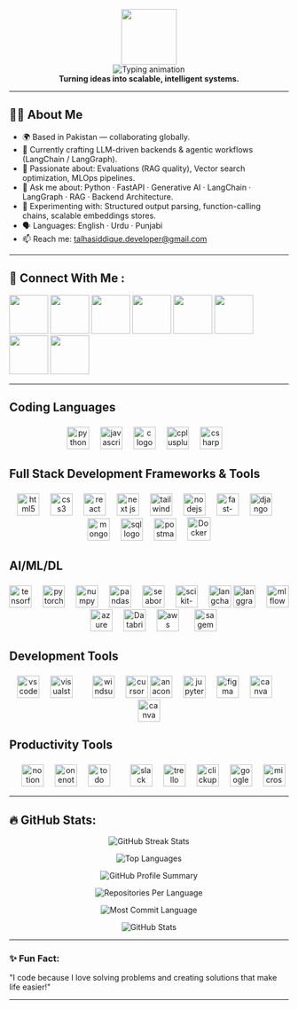 <div id="header" align="center">
  <img src="https://media.giphy.com/media/M9gbBd9nbDrOTu1Mqx/giphy.gif" width="100"/>
</br>
  <img src="https://readme-typing-svg.demolab.com?font=Fira+Code&pause=1200&color=F75C7E&center=true&vCenter=true&width=600&lines=Hi%2C+I'm+Talha!;CS+Graduate+2k25;AI+Engineer+%7C+Generative+AI+%7C+Agentic+AI;Full-Stack+%26+Backend+Developer;Building+LLM-Powered+Products" alt="Typing animation" />
</br>
  <strong>Turning ideas into scalable, intelligent systems.</strong>
</div>
 
---

## 🙋🏻 About Me

- 🌍 Based in Pakistan — collaborating globally.
- 🔭 Currently crafting LLM-driven backends & agentic workflows (LangChain / LangGraph).
- 🚀 Passionate about: Evaluations (RAG quality), Vector search optimization, MLOps pipelines.
- 💬 Ask me about: Python · FastAPI · Generative AI · LangChain · LangGraph · RAG · Backend Architecture.
- 🧪 Experimenting with: Structured output parsing, function-calling chains, scalable embeddings stores.
- 🗣 Languages: English · Urdu · Punjabi
- 📫 Reach me: talhasiddique.developer@gmail.com
---

## 🌟 Connect With Me :
  
<a href='https://www.linkedin.com/in/talha-siddique-28961b279/'>
<img src='https://cdn-icons-png.flaticon.com/512/174/174857.png' width="70" height="70"></a>

<a href='https://discord.gg/QFdtkkcNA2'>
<img src='https://static.vecteezy.com/system/resources/previews/006/892/625/non_2x/discord-logo-icon-editorial-free-vector.jpg' width="70" height="70"></a>

<a href='mailto:talhasiddique.developer@gmail.com'>
<img src='https://static.vecteezy.com/system/resources/previews/020/964/377/non_2x/gmail-mail-icon-for-web-design-free-png.png' width="70" height="70"></a>

<a href='https://leetcode.com/u/talhasiddique7/'>
<img src='https://upload.wikimedia.org/wikipedia/commons/8/8e/LeetCode_Logo_1.png' width="70" height="70"></a>

<a href='https://www.instagram.com/talha__siddique/profilecard/'>
<img src='https://upload.wikimedia.org/wikipedia/commons/a/a5/Instagram_icon.png' width="70" height="70"></a>

<a href='https://web.facebook.com/talha.talhasiddique.5'>
<img src='https://www.freeiconspng.com/uploads/facebook-png-icon-follow-us-facebook-1.png' width="70" height="70"></a>

<a href='https://api.whatsapp.com/send?phone=923455861630'>
<img src='https://imgs.search.brave.com/Iu45jx--QtoXb3xq4qlJ1BhrViuwvg00rWxmrVP1hjo/rs:fit:860:0:0:0/g:ce/aHR0cHM6Ly9jZG4t/aWNvbnMtcG5nLmZs/YXRpY29uLmNvbS81/MTIvMTc0LzE3NDg3/OS5wbmc' width="70" height="70"></a>

<a href='https://talhasiddique-portfolio.vercel.app/'>
<img src='https://cdn-icons-png.flaticon.com/512/4365/4365945.png' width="70" height="70"></a>



---


<h2 align="left">Coding Languages</h2>

###

<div align="center">
   <img src="https://cdn.jsdelivr.net/gh/devicons/devicon/icons/python/python-original.svg" height="40" alt="python logo" title="Python" />
  <img width="12" />
  <img src="https://cdn.jsdelivr.net/gh/devicons/devicon/icons/javascript/javascript-original.svg" height="40" alt="javascript logo" title="JavaScript" />
  <img width="12" />
  <img src="https://cdn.jsdelivr.net/gh/devicons/devicon/icons/c/c-original.svg" height="40" alt="c logo" title="C" />
  <img width="12" />
  <img src="https://cdn.jsdelivr.net/gh/devicons/devicon/icons/cplusplus/cplusplus-original.svg" height="40" alt="cplusplus logo" title="C++" />
  <img width="12" />
  <img src="https://cdn.jsdelivr.net/gh/devicons/devicon/icons/csharp/csharp-original.svg" height="40" alt="csharp logo" title="C#" />
  <img width="12" />
</div>

###

<h2 align="left">Full Stack Development Frameworks & Tools</h2>

###

<div align="center">
  <img src="https://cdn.jsdelivr.net/gh/devicons/devicon/icons/html5/html5-original.svg" height="40" alt="html5 logo" title="HTML5"  />
  <img width="12" />
  <img src="https://cdn.jsdelivr.net/gh/devicons/devicon/icons/css3/css3-original.svg" height="40" alt="css3 logo" title="CSS3"  />
  <img width="12" />
  <img src="https://cdn.jsdelivr.net/gh/devicons/devicon/icons/react/react-original.svg" height="40" alt="react logo" title="React and React Native"  />
  <img width="12" />
  <img src="https://www.svgrepo.com/show/354113/nextjs-icon.svg" height="40" alt="next js logo" title="Next js"  />
  <img width="12" />
  <img src="https://cdn.jsdelivr.net/gh/devicons/devicon/icons/tailwindcss/tailwindcss-original-wordmark.svg" height="40" alt="tailwindcss logo" title="Tailwind CSS"  />
  <img width="12" />
  <img src="https://cdn.jsdelivr.net/gh/devicons/devicon/icons/nodejs/nodejs-original.svg" height="40" alt="nodejs logo" title="NodeJS"  />
  <img width="12" />
  <img src="https://cdn.worldvectorlogo.com/logos/fastapi.svg" height="40" alt="fast-api logo" title="fastapi"  />
  <img width="12" />
  <img src="https://www.svgrepo.com/show/373554/django.svg" height="40" alt="django logo" title="django"  />
  <img width="12" />
  <img src="https://cdn.jsdelivr.net/gh/devicons/devicon/icons/mongodb/mongodb-original.svg" height="40" alt="mongodb logo" title="MongoDB"  />
  <img width="12" />
  <img src="https://images.icon-icons.com/2415/PNG/512/postgresql_original_wordmark_logo_icon_146392.png" height="40" alt="sql logo" title="Postgree sql" />
  <img width="12" />
  <img src="https://uxwing.com/wp-content/themes/uxwing/download/brands-and-social-media/postman-icon.png" height="40" alt="postman logo" title="postman sql" />
  <img width="12" />
  <img src="https://img.icons8.com/fluency/48/docker.png" height="42" title="Docker" />
</div>

###

<h2 align="left">AI/ML/DL</h2>

###

<div align="center">
  <img src="https://cdn.jsdelivr.net/gh/devicons/devicon/icons/tensorflow/tensorflow-original.svg" height="40" alt="tensorflow logo" title="TensorFlow" />
  <img width="12" />
  <img src="https://cdn.jsdelivr.net/gh/devicons/devicon/icons/pytorch/pytorch-original.svg" height="40" alt="pytorch logo" title="PyTorch" />
  <img width="12" />
  <img src="https://upload.wikimedia.org/wikipedia/commons/thumb/1/1a/NumPy_logo.svg/1200px-NumPy_logo.svg.png" height="40" alt="numpy logo" title="Numpy" />
  <img width="12" />
  <img src="https://cdn.jsdelivr.net/gh/devicons/devicon/icons/pandas/pandas-original.svg" height="40" alt="pandas logo" title="Pandas" />
  <img width="12" />
  <img src="https://seaborn.pydata.org/_static/logo-wide-lightbg.svg" height="40" alt="seaborn logo" title="Seaborn" />
  <img width="12" />
  <img src="https://upload.wikimedia.org/wikipedia/commons/0/05/Scikit_learn_logo_small.svg" height="40" alt="scikit-learn logo" title="Scikit-learn" />
  <img width="12" />
  <img src="https://cdn.worldvectorlogo.com/logos/langchain-1.svg" height="40" alt="langchain logo" title="LangChain" />
  <img src="https://langchain-ai.github.io/langgraph/static/wordmark_dark.svg" height="40" alt="langgraph logo" title="LangGraph" />
  <img width="12" />
  <img src="https://mlflow.org/docs/2.0.0/_static/MLflow-logo-final-black.png" height="40" alt="mlflow logo" title="mlflow" />
  <img width="12" />
  <img src="https://upload.wikimedia.org/wikipedia/commons/thumb/a/a8/Microsoft_Azure_Logo.svg/2560px-Microsoft_Azure_Logo.svg.png" height="40" alt="azure logo" title="azure" />
  <img width="12" />
  <img src="https://upload.wikimedia.org/wikipedia/commons/thumb/9/9d/Databricks-logo.svg/2560px-Databricks-logo.svg.png" height="40" alt="Databricks logo" title="Databricks" />
  <img width="12" />
  <img src="https://upload.wikimedia.org/wikipedia/commons/thumb/9/93/Amazon_Web_Services_Logo.svg/2560px-Amazon_Web_Services_Logo.svg.png" height="40" alt="aws logo" title="aws" />
  <img width="20" />
  <img src="https://d1.awsstatic.com/onedam/marketing-channels/website/aws/en_US/product-categories/ai-ml/machine-learning/approved/images/d646b996-01a8-53de-5267-bfc768ca051a.5ccec16f16a04ed56cb1d7f02dcdada8de261923.png" height="40"     alt="sagemaker logo" title="sagmaker" />

</div>

###

<h2 align="left">Development Tools</h2>

###

<div align="center">
  <img src="https://cdn.jsdelivr.net/gh/devicons/devicon/icons/vscode/vscode-original.svg" height="40" alt="vscode logo" title="VS Code" />
  <img width="12" />
  <img src="https://cdn.jsdelivr.net/gh/devicons/devicon/icons/visualstudio/visualstudio-plain.svg" height="40" alt="visualstudio logo" title="Visual Studio" />
  <img width="12" />
  <img width="12" />
  <img src="https://windsurf.com/favicon.svg" height="40" alt="windsurf logo" title="Windsurf" />
  <img width="12" />
  <img src="https://img.icons8.com/?size=512&id=DiGZkjCzyZXn&format=png" height="40" alt="cursor logo" title="Cursor-ai" />
  <img src="https://cdn.jsdelivr.net/gh/devicons/devicon/icons/anaconda/anaconda-original.svg" height="40" alt="anaconda logo" title="Anaconda" />
  <img width="12" />
  <img src="https://cdn.jsdelivr.net/gh/devicons/devicon/icons/jupyter/jupyter-original.svg" height="40" alt="jupyter logo" title="Jupyter Notebook" />
  <img width="12" />
  <img src="https://cdn.jsdelivr.net/gh/devicons/devicon/icons/figma/figma-original.svg" height="40" alt="figma logo" title="Figma"  />
  <img width="12" />
  <img src="https://cdn.jsdelivr.net/gh/devicons/devicon/icons/canva/canva-original.svg" height="40" alt="canva logo" title="Canva" />
  <img width="12" />
  <img src="https://cdn.worldvectorlogo.com/logos/miro-2.svg" height="40" alt="canva logo" title="Canva" />

  
</div>

<h2 align="left">Productivity Tools </h2>

###

<div align="center">
  <img width="12" />
  <img src="https://cdn.iconscout.com/icon/free/png-256/free-notion-10516019-8630396.png" height="40" alt="notion logo" title="Notion" />
  <img width="12" />
  <img src="https://img.icons8.com/color/512/microsoft-onenote-2019.png" height="40" alt="onenote logo" title="OneNote" />
   <img width="12" />
  <img src="https://upload.wikimedia.org/wikipedia/commons/6/67/Microsoft_To-Do_icon.png" height="40" alt="todo logo" title="microsoft todo" />
   <img width="12" />
  <img width="12" />
  <img src="https://img.icons8.com/color/512/slack-new.png" height="40" alt="slack logo" title="Slack" />
  <img width="12" />
  <img src="https://img.icons8.com/color/512/trello.png" height="40" alt="trello logo" title="Trello" />
  <img width="12" />
  <img src="https://cdn.prod.website-files.com/627c290f28f6cc6e7e7dc2fc/67e3637e67fdacf09aff99f3_6befc348-4f66-4e4e-9061-78f833445138.png" height="40" alt="clickup logo" title="clickup" />
  <img width="12" />
  <img src="https://img.icons8.com/color/512/google-calendar--v2.png" height="40" alt="google calendar logo" title="Google Calendar" />
  <img width="12" />
  <img src="https://img.icons8.com/color/512/microsoft-teams.png" height="40" alt="microsoft teams logo" title="Microsoft Teams" />
  <img width="12" />
</div>

---

## 🔥 GitHub Stats:

<p align="center">
  <!-- Total Commits and Streak -->
  <img src="https://github-readme-streak-stats.herokuapp.com/?user=talhasiddique7&theme=radical" alt="GitHub Streak Stats"/>
</p>

<p align="center">
  <!-- Most Used Languages -->
  <img src="https://github-readme-stats.vercel.app/api/top-langs/?username=talhasiddique7&layout=compact&theme=radical" alt="Top Languages"/>
</p>

<p align="center">
  <!-- GitHub Profile Summary -->
  <img src="https://github-profile-summary-cards.vercel.app/api/cards/profile-details?username=talhasiddique7&theme=radical" alt="GitHub Profile Summary"/>
</p>

<p align="center">
  <!-- Repositories Per Language -->
  <img src="https://github-profile-summary-cards.vercel.app/api/cards/repos-per-language?username=talhasiddique7&theme=radical" alt="Repositories Per Language"/>
</p>

<p align="center">
  <!-- Contributions -->
  <img src="https://github-profile-summary-cards.vercel.app/api/cards/most-commit-language?username=talhasiddique7&theme=radical" alt="Most Commit Language"/>
</p>

<p align="center">
  <!-- Stars and Activity -->
  <img src="https://github-readme-stats.vercel.app/api?username=talhasiddique7&show_icons=true&theme=radical" alt="GitHub Stats"/>
</p>


---


### ✨ Fun Fact:
"I code because I love solving problems and creating solutions that make life easier!"

---

